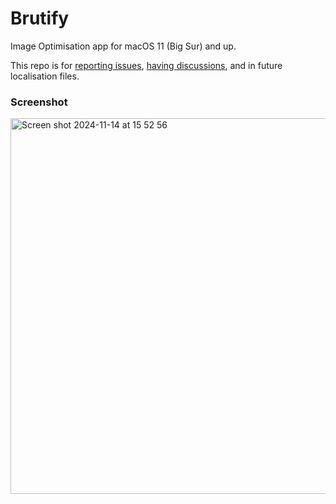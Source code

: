 # Brutify
Image Optimisation app for macOS 11 (Big Sur) and up.

This repo is for [reporting issues](https://github.com/gingerbeardman/Brutify/issues), [having discussions](https://github.com/gingerbeardman/Brutify/discussions), and in future localisation files.

### Screenshot

<img width="601" alt="Screen shot 2024-11-14 at 15 52 56" src="https://github.com/user-attachments/assets/0b00da03-eaf2-4045-9097-8efbe8c9d817">
